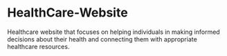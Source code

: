 # HealthCare-Website
Healthcare website that focuses on helping individuals in making informed decisions about their health and connecting them with appropriate healthcare resources.
